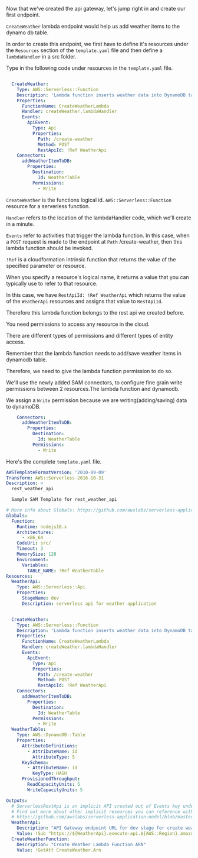Now that we've created the api gateway, let's jump right in and create our first endpoint. 

`CreateWeather` lambda endpoint would help us add weather items to the dynamo db table.

In order to create this endpoint, we first have to define it's resources under the `Resources` section of 
the `template.yaml` file and then define a `lambdaHandler` in a src folder.

Type in the following code under resources in the `template.yaml` file.

```yaml

  CreateWeather:
    Type: AWS::Serverless::Function
    Description: 'Lambda function inserts weather data into DynamoDB table'
    Properties:
      FunctionName: CreateWeatherLambda
      Handler: createWeather.lambdaHandler
      Events:
        ApiEvent:
          Type: Api
          Properties:
            Path: /create-weather
            Method: POST
            RestApiId: !Ref WeatherApi
    Connectors:
      addWeatherItemToDB:
        Properties:
          Destination:
            Id: WeatherTable
          Permissions:
            - Write

```


`CreateWeather` is the functions logical id.
`AWS::Serverless::Function` resource for a serverless function.

`Handler` refers to the location of the lambdaHandler code, which we'll create in a minute.

`Events` refer to activities that trigger the lambda function.
In this case, when a `POST` request is made to the endpoint at `Path` /create-weather,
then this lambda function should be invoked.

`!Ref` is a cloudformation intrinsic function that returns the value of the specified parameter or resource.

When you specify a resource's logical name, it returns a value that you can typically use to refer to that resource.

In this case, we have `RestApiId: !Ref WeatherApi` which returns the value of the `WeatherApi`
resources and assigns that value to `RestApiId`.

Therefore this lambda function belongs to the rest api we created before.

You need permissions to access any resource in the cloud. 

There are different types of permissions and different types of entity access. 

Remember that the lambda function needs to add/save weather items in dynamodb table. 

Therefore, we need to give the lambda function permission to do so.

We'll use the newly added SAM connectors, to configure fine grain write permissions between 2 resources.The lambda function and 
dynamodb.

We assign a `Write` permission because we are writing(adding/saving) data to dynamoDB.

```yaml
    Connectors:
      addWeatherItemToDB:
        Properties:
          Destination:
            Id: WeatherTable
          Permissions:
            - Write
```

Here's the complete `template.yaml` file.

```yaml
AWSTemplateFormatVersion: '2010-09-09'
Transform: AWS::Serverless-2016-10-31
Description: >
  rest_weather_api

  Sample SAM Template for rest_weather_api

# More info about Globals: https://github.com/awslabs/serverless-application-model/blob/master/docs/globals.rst
Globals:
  Function:
    Runtime: nodejs18.x
    Architectures:
      - x86_64
    CodeUri: src/
    Timeout: 3
    MemorySize: 128
    Environment:
      Variables:
        TABLE_NAME: !Ref WeatherTable
Resources:
  WeatherApi:
    Type: AWS::Serverless::Api
    Properties:
      StageName: dev
      Description: serverless api for weather application


  CreateWeather:
    Type: AWS::Serverless::Function
    Description: 'Lambda function inserts weather data into DynamoDB table'
    Properties:
      FunctionName: CreateWeatherLambda
      Handler: createWeather.lambdaHandler
      Events:
        ApiEvent:
          Type: Api
          Properties:
            Path: /create-weather
            Method: POST
            RestApiId: !Ref WeatherApi
    Connectors:
      addWeatherItemToDB:
        Properties:
          Destination:
            Id: WeatherTable
          Permissions:
            - Write
  WeatherTable:
    Type: AWS::DynamoDB::Table
    Properties:
      AttributeDefinitions:
        - AttributeName: id
          AttributeType: S
      KeySchema:
        - AttributeName: id
          KeyType: HASH
      ProvisionedThroughput:
        ReadCapacityUnits: 5
        WriteCapacityUnits: 5

Outputs:
  # ServerlessRestApi is an implicit API created out of Events key under Serverless::Function
  # Find out more about other implicit resources you can reference within SAM
  # https://github.com/awslabs/serverless-application-model/blob/master/docs/internals/generated_resources.rst#api
  WeatherApi:
    Description: "API Gateway endpoint URL for dev stage for create weather function"
    Value: !Sub "https://${WeatherApi}.execute-api.${AWS::Region}.amazonaws.com/dev/"
  CreateWeatherFunction:
    Description: "Create Weather Lambda Function ARN"
    Value: !GetAtt CreateWeather.Arn
```
